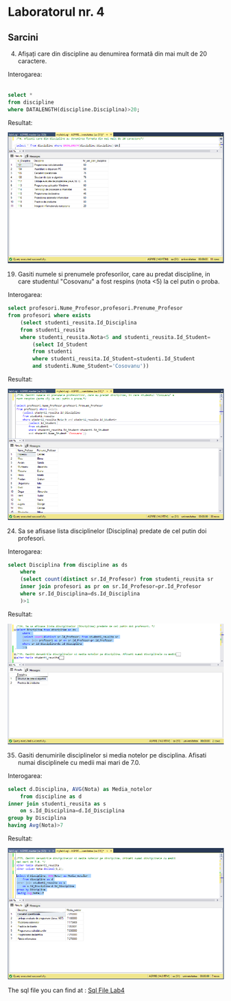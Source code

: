 ﻿# Laboratorul nr. 4


## Sarcini 



4. Afișați care din discipline au denumirea formată din mai mult de 20 caractere.



Interogarea:


``` sql

select * 
from discipline 
where DATALENGTH(discipline.Disciplina)>20;
```



Resultat:



![Task4](https://github.com/verasv81/DataBase/blob/master/Laboratory%204/images/task4.png)



19. Gasiti numele si prenumele profesorilor, care au predat discipline, in care studentul "Cosovanu" a
fost respins (nota <5) 
la cel putin o proba.



Interogarea:

``` sql
select profesori.Nume_Profesor,profesori.Prenume_Profesor 
from profesori where exists
	(select studenti_reusita.Id_Disciplina 
	from studenti_reusita 
	where studenti_reusita.Nota<5 and studenti_reusita.Id_Student=
		(select Id_Student 
		from studenti 
		where studenti_reusita.Id_Student=studenti.Id_Student 
		and studenti.Nume_Student='Cosovanu'))
```



Resultat:



![Task19](https://github.com/verasv81/DataBase/blob/master/Laboratory%204/images/task19.png)



24. Sa se afisase lista disciplinelor (Disciplina) predate de cel putin doi profesori.



Interogarea:



``` sql 
select Disciplina from discipline as ds 
	where 
	(select count(distinct sr.Id_Profesor) from studenti_reusita sr
	inner join profesori as pr on sr.Id_Profesor=pr.Id_Profesor
	where sr.Id_Disciplina=ds.Id_Disciplina
	)>1
```

Resultat:



![Task24](https://github.com/verasv81/DataBase/blob/master/Laboratory%204/images/task24.png)





35. Gasiti denumirile disciplinelor si media notelor pe disciplina. Afisati numai disciplinele cu medii
mai mari de 7.0.



Interogarea:


``` sql
select d.Disciplina, AVG(Nota) as Media_notelor 
	from discipline as d
inner join studenti_reusita as s
	on s.Id_Disciplina=d.Id_Disciplina
group by Disciplina
having Avg(Nota)>7
```

Resultat:



![Task35](https://github.com/verasv81/DataBase/blob/master/Laboratory%204/images/task35.png)


The sql file you can find at : [Sql File Lab4](https://github.com/verasv81/DataBase/blob/master/Laboratory%204/sql%20file/mylab4.sql)

